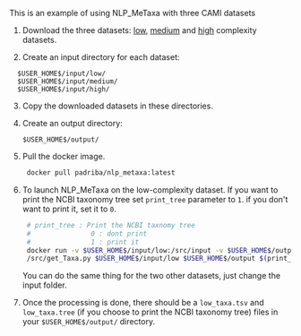 This is an example of using NLP_MeTaxa with three CAMI datasets
1. Download the three datasets:
    [low](https://drive.google.com/open?id=1-0uaypF4TaWNELcvZ05DiKJyjZVkDT-a), [medium](https://drive.google.com/open?id=1-8VenrEdSc7D1sAKrFdht1XR_hZIC7Lr) and [high](https://drive.google.com/open?id=1-9AKKjRA-ca-CjwFz2tSV9a_-mk_nTGs) complexity datasets.
    
2. Create an input directory for each dataset:
  ```
    $USER_HOME$/input/low/
    $USER_HOME$/input/medium/
    $USER_HOME$/input/high/
  ```
  
3. Copy the downloaded datasets in these directories.
4. Create an output directory: 
    ```
    $USER_HOME$/output/
    ```
5. Pull the docker image.

    ```sh
     docker pull padriba/nlp_metaxa:latest
   ```
6. To launch NLP_MeTaxa on the low-complexity dataset. If you want to print the NCBI taxonomy tree set ``` print_tree ``` parameter to ```1```. if you don't want to print it, set it to ```0```. 
     ```sh
      # print_tree : Print the NCBI taxnomy tree
      #               0 : dont print
      #               1 : print it
      docker run -v $USER_HOME$/input/low:/src/input -v $USER_HOME$/output:/src/output -t padriba/nlp_metaxa python3       
      /src/get_Taxa.py $USER_HOME$/input/low $USER_HOME$/output $(print_tree)

   ```
     You can do the same thing for the two other datasets, just change the input folder.
  
  7. Once the processing is done, there should be a ```low_taxa.tsv``` and ```low_taxa.tree``` (if you choose to print the NCBI taxonomy  tree) files in your ``` $USER_HOME$/output/ ``` directory. 

